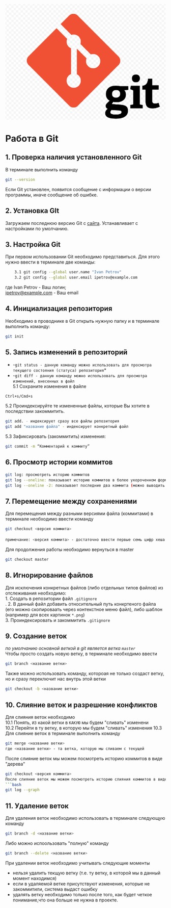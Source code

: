 ![logo](Git_logo.png)
# Работа в Git
## 1. Проверка наличия установленного Git
В терминале выполнить команду 
```bash
git --version
``` 
Если Git установлен, появится сообщение с информации о версии программы, иначе сообщение об ошибке.
## 2. Установка GIt 
Загружаем последнюю версию Git с [сайта](https://git-scm.com/downloads). Устанавливает с настройками по умолчанию.
## 3. Настройка Git
При первом использовании Git необходимо представиться. Для этого нужно ввести в терминале две команды:<br>
```bash
    3.1 git config --global user.name "Ivan Petrov"
    3.2 git config --global user.email ipetrov@example.com
```
где Ivan Petrov - Ваш логин;<br>
ipetrov@example.com - Ваш email
## 4. Инициализация репозитория 
 Необходимо в проводнике в Git открыть нужную папку и в терминале выполнить команду: 
 ```bash 
 git init
 ```
## 5. Запись изменений в репозиторий
* -`git status - данную команду можно использовать для просмотра текущего состояния (статуса) репозитория`*<br>
* -`git diff - данную команду можно использовать для просмотра изменений, внесенных в файл`<br>
5.1 Сохраните изменения в файле 
```bash
Ctrl+s/Cmd+s
``````
5.2 Проиндексируйте те измененные файлы, которые Вы хотите в последствии закоммитить.
```bash
git add. - индексирует сразу все файлы репозитория
git add "название файла" - индексирует конкретный файл
``````
5.3 Зафиксировать (закоммитить) изменения: 
```bash
git commit -m “Комментарий к коммиту”
```
## 6. Просмотр истории коммитов
``` bash
git log: просмотреть историю коммитов
git log --oneline: показывает историю коммитов в более укороченном формате: по каждому коммиту показывается укороченный индекс, название ветки и комментарий к коммиту
git log --oneline -2: показывает последние два коммита (можно выводить то число коммитов, которое надо отображать)
```
## 7. Перемещение между сохранениями 
Для перемещения между разными версиями файла (коммитами) в терминале необходимо ввести команду 
```bash
git checkout <версия коммита>

примечание: <версия коммита> - достаточно ввести первые семь цифр хеша
```
Для продолжения работы необходимо вернуться в  master
```bash
git checkout master
```
## 8. Игнорирование файлов
Для исключения конкретных файлов (либо отдельных типов файлов) из отслеживания необходимо:<br>
    1. Создать в репозитории файл `.gitignore`<br>.
    2. В данный файл добавить относительный путь конкртеного файла (его можно скопироваать через контекстное меню файл), либо шаблон (например для всех картинок `*.png`)<br>
    3. Проиндексировать и закоммитить `.gitignore`
## 9. Создание веток
*по умолчанию основной веткой в git является ветка `master`*<br>
Чтобы просто создать новую ветку, в терминале необходимо ввести 
```bash
git branch <название ветки>
```
Также можно использовать команду, котороая не только создаст ветку, но и сразу переключит нас внутрь этой ветки
```bash
git checkout -b <название ветки> 
```
## 10. Слияние веток и разрешение конфликтов
Для слияния веток необходимо<br>
10.1 Понять, `ИЗ` какой ветки в `КАКУЮ` мы будем "сливать" изменени<br>
10.2 Перейти в ту ветку, в которую мы будем "сливать" изменения
10.3 Для слияние веток в терминале выполнить команду
``` bash
git merge <название ветки> 
где <название ветки> - та ветка, которую мы сливаем с текущей
```
После слияние веток мы можем посмотреть историю коммитов в виде "дерева"
```bash
git checkout <версия коммита>
После слияние веток мы можем посмотреть историю слияния коммитов в виде "дерева"
```bash
git log --graph
```
## 11. Удаление веток
Для удаления веток необходимо использовать в терминале следующую команду
```bash
git branch -d <название ветки>
```
Либо можно испоользовать "полную" команду
```bash
git branch --delete <название ветки>
```
При удалении веток необходимо учитывать следующие моменты <br>
* нельзя удалить текщую ветку (т.е. ту ветку, в которой мы в данный момент находимся)
* если в удаляемой ветке присутствуют изменения, которые не закоммитили, система выдаст ошибку
* удалять ветку необходимо только после того, как будет четкое понимание,что она больше не нужна в проекте.
